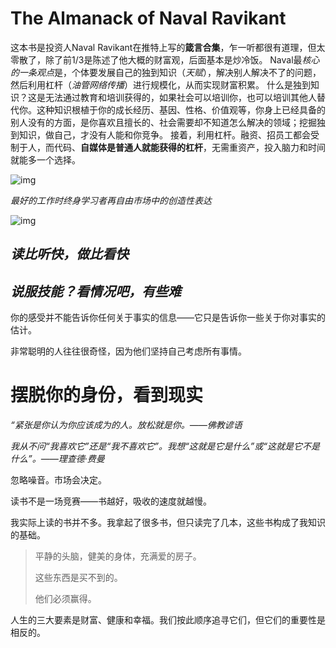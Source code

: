 # The Almanack of Naval Ravikant

这本书是投资人Naval Ravikant在推特上写的**箴言合集**，乍一听都很有道理，但太零散了，除了前1/3是陈述了他大概的财富观，后面基本是炒冷饭。 Naval最*核心的一条观点*是，个体要发展自己的独到知识（*天赋*），解决别人解决不了的问题，然后利用杠杆（*油管网络传播*）进行规模化，从而实现财富积累。 什么是独到知识？这是无法通过教育和培训获得的，如果社会可以培训你，也可以培训其他人替代你。这种知识根植于你的成长经历、基因、性格、价值观等，你身上已经具备的别人没有的方面，是你喜欢且擅长的、社会需要却不知道怎么解决的领域；挖掘独到知识，做自己，才没有人能和你竞争。 接着，利用杠杆。融资、招员工都会受制于人，而代码、**自媒体是普通人就能获得的杠杆**，无需重资产，投入脑力和时间就能多一个选择。

![img](images/image-20241209161525862.webp)

*最好的工作时终身学习者再自由市场中的创造性表达*

![img](images/image-20241209161626713.webp)

## *读比听快，做比看快*

## *说服技能？看情况吧，有些难*

你的感受并不能告诉你任何关于事实的信息——它只是告诉你一些关于你对事实的估计。

非常聪明的人往往很奇怪，因为他们坚持自己考虑所有事情。

# 摆脱你的身份，看到现实

*“紧张是你认为你应该成为的人。放松就是你。——佛教谚语*

*我从不问“我喜欢它”还是“我不喜欢它”。我想“这就是它是什么”或“这就是它不是什么”。——理查德·费曼*

忽略噪音。市场会决定。

读书不是一场竞赛——书越好，吸收的速度就越慢。

我实际上读的书并不多。我拿起了很多书，但只读完了几本，这些书构成了我知识的基础。

> 平静的头脑，健美的身体，充满爱的房子。
>
> 这些东西是买不到的。
>
> 他们必须赢得。

人生的三大要素是财富、健康和幸福。我们按此顺序追寻它们，但它们的重要性是相反的。